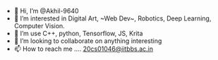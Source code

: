 - 👋 Hi, I’m @Akhil-9640
- 👀 I’m interested in Digital Art, ~Web Dev~, Robotics, Deep Learning, Computer Vision.
- 🌱 I’m use C++, python, Tensorflow, JS, Krita
- 💞️ I’m looking to collaborate on anything interesting
- 📫 How to reach me .... 20cs01046@iitbbs.ac.in

<!---
AK-9640/AK-9640 is a ✨ special ✨ repository because its `README.md` (this file) appears on your GitHub profile.
You can click the Preview link to take a look at your changes.
--->
